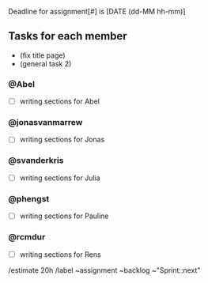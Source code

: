 Deadline for assignment[#] is [DATE (dd-MM hh-mm)]

## Tasks for each member

- (fix title page)
- (general task 2)

### @Abel

- [ ] writing sections for Abel

### @jonasvanmarrew

- [ ] writing sections for Jonas

### @svanderkris

- [ ] writing sections for Julia

### @phengst

- [ ] writing sections for Pauline

### @rcmdur

- [ ] writing sections for Rens

/estimate 20h
/label ~assignment ~backlog ~"Sprint::next"
